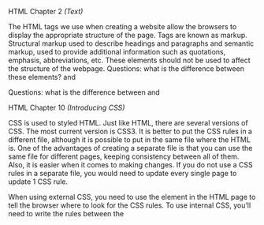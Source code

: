 HTML Chapter 2 *(Text)*

The HTML tags we use when creating a website allow the browsers to display the appropriate structure of the page. Tags are known as markup.  Structural markup used to describe headings and paragraphs and semantic markup, used to provide additional information such as quotations, emphasis, abbreviations, etc.  These elements should not be used to affect the structure of the webpage. 
Questions: what is the difference between these elements? <b></b> and <strong></strong>

Questions: what is the difference between <b></b> and <strong></strong>

HTML Chapter 10 *(Introducing CSS)*

CSS is used to styled HTML. Just like HTML, there are several versions of CSS. The most current version is CSS3. It is better to put the CSS rules in a different file, although it is possible to put in the same file where the HTML is. One of the advantages of creating a separate file is that you can use the same file for different pages, keeping consistency between all of them. Also, it is easier when it comes to making changes. If you do not use a CSS rules in a separate file, you would need to update every single page to update 1 CSS rule. 

When using external CSS, you need to use the <link> element in the HTML page to tell the browser where to look for the CSS rules. To use internal CSS, you’ll need to write the rules between the <style> element. 

Some rules are considered more specific than other rules in CSS. Generally, an id is more specific than a class, and a class is more specific than an element rule. If 2 rules are the same, the latter will take place. Important can be added to any property value to make sure it is more specific than any other rule that applies to the same element. 

JavaScript Chapter 2 *(Basic Instructions)*

A script is a series of steps that computers follow one by one. Each step is called a statement. 
Variables need to be declared. IE: var age; Variables can have an assigned value. IE: var age = 18; Values can change and will be stored in short term memory. Variables can be numeric, strings, or boolean (true or false), or undefined. Multiple variables can be declared and assigned in 1 line of code, but it makes it harder to read. There are rules for naming variables:
-	Name can start with a letter, $, _, not with a number
-	Name cannot contain a dash (–) or a period (.)
-	Cannot use keywords or reserved words
-	All variables are case sensitive
-	Use a name that describes the information to be stored
-	If a variable name contains 2 or more words, the name is usually written using camelCase
Questions: difference between array literal and array construction.
JavaScript Chapter 4 (Decisions and Loops)
Scripts behave differently depending on how the user interacts with a website. To determine what path to take in a script, we use: evaluations, decisions, loops. 
If vs switch. With a series of if statements, they are all checked, even if a match has been found. It performs slower. With switch, we have a default option in case none of the cases match. When a match is found that code is run, and the break statement stops the other switch statements running. This improves performance. 

